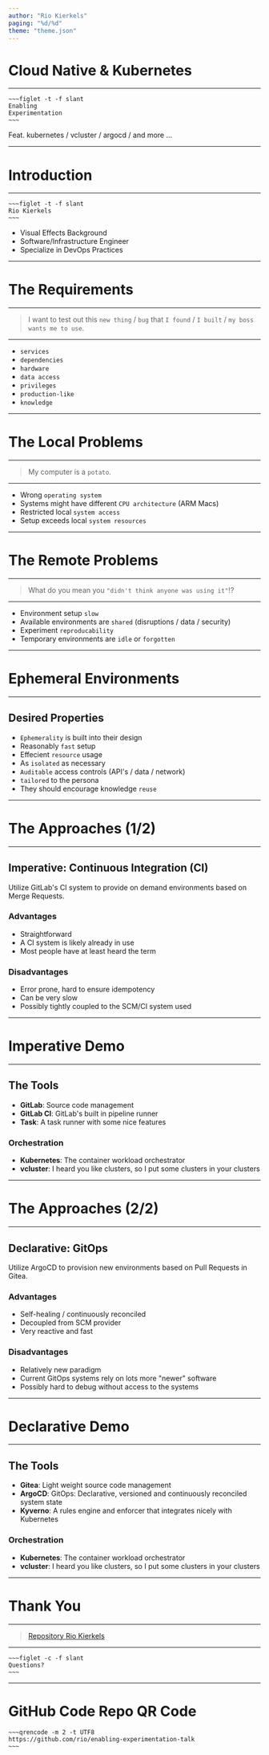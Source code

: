 ```yaml
---
author: "Rio Kierkels"
paging: "%d/%d"
theme: "theme.json"
---
```

# Cloud Native & Kubernetes
----

```
~~~figlet -t -f slant
Enabling
Experimentation
~~~
```
Feat. kubernetes / vcluster / argocd / and more ...

---

# Introduction
----

```
~~~figlet -t -f slant
Rio Kierkels
~~~
```
- Visual Effects Background
- Software/Infrastructure Engineer
- Specialize in DevOps Practices

---

# The Requirements

----
> I want to test out this `new thing` / `bug`
> that `I found` / `I built` / `my boss wants me to use`.
----

- `services`
- `dependencies`
- `hardware`
- `data access`
- `privileges`
- `production-like`
- `knowledge`

---

# The Local Problems

----
> My computer is a `potato`.
----

- Wrong `operating system`
- Systems might have different `CPU architecture` (ARM Macs)
- Restricted local `system access`
- Setup exceeds local `system resources`

---

# The Remote Problems

----
> What do you mean you `"didn't think anyone was using it"`!?
----

- Environment setup `slow`
- Available environments are `shared` (disruptions / data / security)
- Experiment `reproducability`
- Temporary environments are `idle` or `forgotten`

---

# Ephemeral Environments

----

## Desired Properties

- `Ephemerality` is built into their design
- Reasonably `fast` setup
- Effecient `resource` usage
- As `isolated` as necessary
- `Auditable` access controls (API's / data / network)
- `tailored` to the persona
- They should encourage knowledge `reuse`

---

# The Approaches (1/2)

----
## Imperative: Continuous Integration (CI)

Utilize GitLab's CI system to provide on demand environments based on Merge Requests.

### Advantages

- Straightforward
- A CI system is likely already in use
- Most people have at least heard the term

### Disadvantages

- Error prone, hard to ensure idempotency
- Can be very slow
- Possibly tightly coupled to the SCM/CI system used

---

# Imperative Demo

----

## The Tools

- **GitLab**:         Source code management
- **GitLab CI**:      GitLab's built in pipeline runner
- **Task**:           A task runner with some nice features

### Orchestration

- **Kubernetes**:     The container workload orchestrator
- **vcluster**:       I heard you like clusters, so I put some clusters in your clusters

---

# The Approaches (2/2)

----

## Declarative: GitOps

Utilize ArgoCD to provision new environments based on Pull Requests in Gitea.

### Advantages

- Self-healing / continuously reconciled
- Decoupled from SCM provider
- Very reactive and fast

### Disadvantages

- Relatively new paradigm
- Current GitOps systems rely on lots more "newer" software
- Possibly hard to debug without access to the systems

---

# Declarative Demo

----

## The Tools

- **Gitea**:          Light weight source code management
- **ArgoCD**:         GitOps: Declarative, versioned and continuously reconciled system state
- **Kyverno**:        A rules engine and enforcer that integrates nicely with Kubernetes

### Orchestration

- **Kubernetes**:     The container workload orchestrator
- **vcluster**:       I heard you like clusters, so I put some clusters in your clusters

---

# Thank You

----
> [Repository      ](https://github.com/rio/enabling-experimentation-talk)
> [Rio Kierkels    ](r.kierkels@fullstaq.com)
----

```
~~~figlet -c -f slant
Questions?
~~~
```

---

# GitHub Code Repo QR Code

```
~~~qrencode -m 2 -t UTF8
https://github.com/rio/enabling-experimentation-talk
~~~
```
